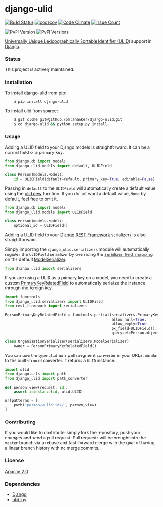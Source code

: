 # django-ulid

[![Build Status](https://travis-ci.org/ahawker/django-ulid.svg?branch=master)](https://travis-ci.org/ahawker/django-ulid)
[![codecov](https://codecov.io/gh/ahawker/django-ulid/branch/master/graph/badge.svg)](https://codecov.io/gh/ahawker/django-ulid)
[![Code Climate](https://codeclimate.com/github/ahawker/django-ulid/badges/gpa.svg)](https://codeclimate.com/github/ahawker/django-ulid)
[![Issue Count](https://codeclimate.com/github/ahawker/django-ulid/badges/issue_count.svg)](https://codeclimate.com/github/ahawker/django-ulid)

[![PyPI Version](https://badge.fury.io/py/django-ulid.svg)](https://badge.fury.io/py/django-ulid)
[![PyPI Versions](https://img.shields.io/pypi/pyversions/django-ulid.svg)](https://pypi.python.org/pypi/django-ulid)

[Universally Unique Lexicographically Sortable Identifier (ULID)](https://github.com/alizain/ulid) support in [Django](https://www.djangoproject.com/).

### Status

This project is actively maintained.

### Installation

To install django-ulid from [pip](https://pypi.python.org/pypi/pip):
```bash
    $ pip install django-ulid
```

To install ulid from source:
```bash
    $ git clone git@github.com:ahawker/django-ulid.git
    $ cd django-ulid && python setup.py install
```

### Usage

Adding a ULID field to your Django models is straightforward. It can be a normal field or a primary key.

```python
from django.db import models
from django_ulid.models import default, ULIDField

class Person(models.Model):
    id = ULIDField(default=default, primary_key=True, editable=False)
```

Passing in `default` to the `ULIDField` will automatically create a default value using the [ulid.new](https://ulid.readthedocs.io/en/latest/api.html#ulid.api.new) function.
If you do not want a default value, `None` by default, feel free to omit it.

```python
from django.db import models
from django_ulid.models import ULIDField

class Person(models.Model):
    optional_id = ULIDField()
```

Adding a ULID field to your [Django REST Framework](https://www.django-rest-framework.org/) serializers is also straightforward.

Simply importing the `django_ulid.serializers` module will automatically register the `ULIDField` serializer by overriding
the [serializer_field_mapping](https://www.django-rest-framework.org/api-guide/serializers/#customizing-field-mappings) on the default [ModelSerializer](https://www.django-rest-framework.org/api-guide/serializers/#modelserializer).

```python
from django_ulid import serializers
```

If you are using a ULID as a primary key on a model, you need to create a custom [PrimaryKeyRelatedField](https://www.django-rest-framework.org/api-guide/relations/#primarykeyrelatedfield) to automatically serialize
the instance through the foreign key.

```python
import functools
from django_ulid.serializers import ULIDField
from rest_framework import serializers

PersonPrimaryKeyRelatedField = functools.partial(serializers.PrimaryKeyRelatedField,
                                                 allow_null=True,
                                                 allow_empty=True,
                                                 pk_field=ULIDField(),
                                                 queryset=Person.objects.all())

class OrganizationSerializer(serializers.ModelSerializer):
    owner = PersonPrimaryKeyRelatedField()
```

You can use the type `ulid` as a path segment converter in your URLs, similar to the built-in `uuid` converter. It returns a `ULID` instance.

```python
import ulid
from django.urls import path
from django_ulid import path_converter 

def person_view(request, id):
    assert isinstance(id, ulid.ULID)

urlpatterns = [
    path('person/<ulid:id>/', person_view)
]
```

### Contributing

If you would like to contribute, simply fork the repository, push your changes and send a pull request.
Pull requests will be brought into the `master` branch via a rebase and fast-forward merge with the goal of having a linear branch history with no merge commits.

### License

[Apache 2.0](LICENSE)

### Dependencies

* [Django](https://github.com/django/django)
* [ulid-py](https://github.com/ahawker/ulid)
